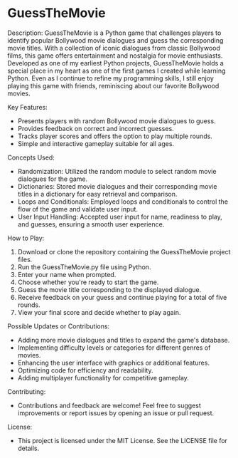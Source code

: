 # GuessTheMovie

Description:
GuessTheMovie is a Python game that challenges players to identify popular Bollywood movie dialogues and guess the corresponding movie titles. With a collection of iconic dialogues from classic Bollywood films, this game offers entertainment and nostalgia for movie enthusiasts. Developed as one of my earliest Python projects, GuessTheMovie holds a special place in my heart as one of the first games I created while learning Python. Even as I continue to refine my programming skills, I still enjoy playing this game with friends, reminiscing about our favorite Bollywood movies.

Key Features:
- Presents players with random Bollywood movie dialogues to guess.
- Provides feedback on correct and incorrect guesses.
- Tracks player scores and offers the option to play multiple rounds.
- Simple and interactive gameplay suitable for all ages.

Concepts Used:
- Randomization: Utilized the random module to select random movie dialogues for the game.
- Dictionaries: Stored movie dialogues and their corresponding movie titles in a dictionary for easy retrieval and comparison.
- Loops and Conditionals: Employed loops and conditionals to control the flow of the game and validate user input.
- User Input Handling: Accepted user input for name, readiness to play, and guesses, ensuring a smooth user experience.

How to Play:
1. Download or clone the repository containing the GuessTheMovie project files.
2. Run the GuessTheMovie.py file using Python.
3. Enter your name when prompted.
4. Choose whether you're ready to start the game.
5. Guess the movie title corresponding to the displayed dialogue.
6. Receive feedback on your guess and continue playing for a total of five rounds.
7. View your final score and decide whether to play again.

Possible Updates or Contributions:
- Adding more movie dialogues and titles to expand the game's database.
- Implementing difficulty levels or categories for different genres of movies.
- Enhancing the user interface with graphics or additional features.
- Optimizing code for efficiency and readability.
- Adding multiplayer functionality for competitive gameplay.

Contributing:
- Contributions and feedback are welcome! Feel free to suggest improvements or report issues by opening an issue or pull request.

License:
- This project is licensed under the MIT License. See the LICENSE file for details.
